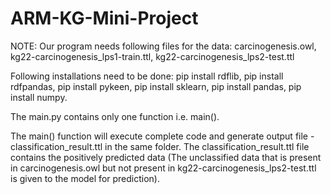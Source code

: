 # ARM-KG-Mini-Project

NOTE: Our program needs following files for the data:
carcinogenesis.owl,
kg22-carcinogenesis_lps1-train.ttl,
kg22-carcinogenesis_lps2-test.ttl

Following installations need to be done:
 pip install rdflib,
 pip install rdfpandas,
 pip install pykeen,
 pip install sklearn,
 pip install pandas,
 pip install numpy.
 
 The main.py contains only one function i.e. main().
 
 The main() function will execute complete code and generate output file - classification_result.ttl in the same folder.
 The classification_result.ttl file contains the positively predicted data (The unclassified data that is present in carcinogenesis.owl 
 but not present in kg22-carcinogenesis_lps2-test.ttl is given to the model for prediction).
